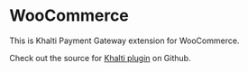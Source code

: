 # WooCommerce

This is Khalti Payment Gateway extension for WooCommerce.

Check out the source for [Khalti plugin](https://github.com/khalti/khalti-woocommerce) on Github.
